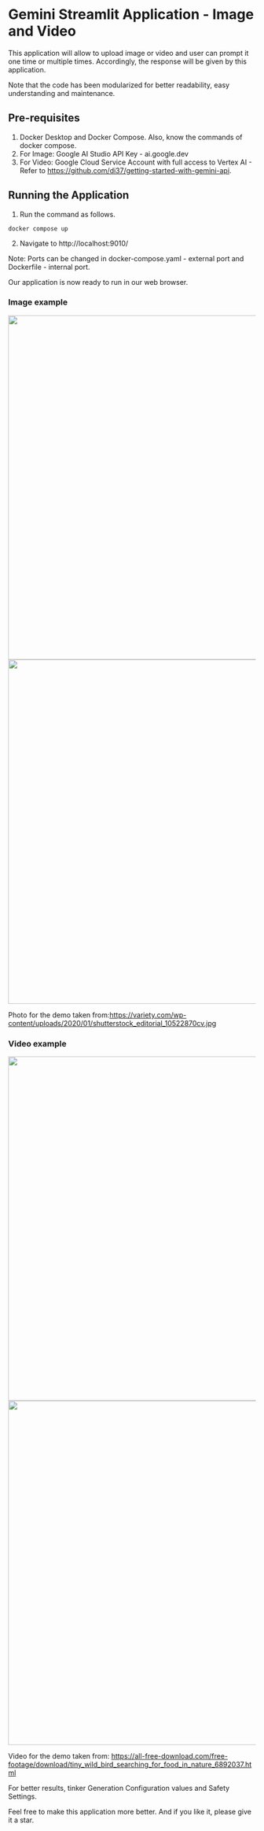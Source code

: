 # Gemini Streamlit Application - Image and Video

This application will allow to upload image or video and user can prompt it one time or multiple times. Accordingly, the response will be given by this application.

Note that the code has been modularized for better readability, easy understanding and maintenance.

## Pre-requisites

1. Docker Desktop and Docker Compose. Also, know the commands of docker compose.
2. For Image: Google AI Studio API Key - ai.google.dev
3. For Video: Google Cloud Service Account with full access to Vertex AI - Refer to https://github.com/di37/getting-started-with-gemini-api.

## Running the Application

1. Run the command as follows.

```
docker compose up
```

2. Navigate to http://localhost:9010/

Note: Ports can be changed in docker-compose.yaml - external port and Dockerfile - internal port.

Our application is now ready to run in our web browser.

### Image example

<img src="https://github.com/di37/gemini-pro-streamlit-application/blob/main/screenshots/image_1.png?raw=true" width="1000" height="700">

<img src="https://github.com/di37/gemini-pro-streamlit-application/blob/main/screenshots/image_2.png?raw=true/" width="1000" height="700">

Photo for the demo taken from:https://variety.com/wp-content/uploads/2020/01/shutterstock_editorial_10522870cv.jpg

### Video example

<img src="https://github.com/di37/gemini-pro-streamlit-application/blob/main/screenshots/video_demo_1.png?raw=true" width="1000" height="700">

<br>

<img src="https://github.com/di37/gemini-pro-streamlit-application/blob/main/screenshots/video_demo_2.png?raw=true" width="1000" height="700">

Video for the demo taken from: https://all-free-download.com/free-footage/download/tiny_wild_bird_searching_for_food_in_nature_6892037.html

For better results, tinker Generation Configuration values and Safety Settings.

Feel free to make this application more better. And if you like it, please give it a star.
